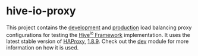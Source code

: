 # hive-io-proxy
This project contains the [development](./conf/development/haproxy.cfg) and [production](./conf/production/haproxy.cfg) load balancing proxy configurations for testing the [Hive<sup>io</sup> Framework](https://hiveframework.io/) implementation. It uses the latest stable version of [HAProxy](http://www.haproxy.org/), [1.8.9](https://hub.docker.com/_/haproxy/). Check out the [dev](https://github.com/fnalabs/hive-io-dev) module for more information on how it is used.
